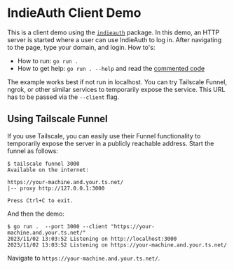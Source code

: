 # IndieAuth Client Demo

This is a client demo using the [`indieauth`](../../) package. In this demo, an HTTP server is started where a user can use IndieAuth to log in. After navigating to the page, type your domain, and login. How to's:

- How to run: `go run .`
- How to get help: `go run . --help` and read the [commented code](main.go)

The example works best if not run in localhost. You can try Tailscale Funnel, ngrok, or other similar services to temporarily expose the service. This URL has to be passed via the `--client` flag.

## Using Tailscale Funnel

If you use Tailscale, you can easily use their Funnel functionality to temporarily expose the server in a publicly reachable address. Start the funnel as follows:

```console
$ tailscale funnel 3000
Available on the internet:

https://your-machine.and.your.ts.net/
|-- proxy http://127.0.0.1:3000

Press Ctrl+C to exit.
```

And then the demo:

```console
$ go run .  --port 3000 --client "https://your-machine.and.your.ts.net/"
2023/11/02 13:03:52 Listening on http://localhost:3000
2023/11/02 13:03:52 Listening on https://your-machine.and.your.ts.net/
```

Navigate to `https://your-machine.and.your.ts.net/`.
